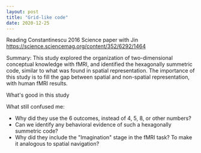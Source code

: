 ```yaml
---
layout: post
title: "Grid-like code"
date: 2020-12-25
---
```


Reading Constantinescu 2016 Science paper with Jin
https://science.sciencemag.org/content/352/6292/1464

Summary: This study explored the organization of two-dimensional conceptual knowledge with fMRI, and identified the hexagonally summetric code, similar to what was found in spatial representation. The importance of this study is to fill the gap between spatial and non-spatial representation, with human fMRI results. 

What's good in this study


What still confused me:
- Why did they use the 6 outcomes, instead of 4, 5, 8, or other numbers?
- Can we identify any behavioral evidence of such a hexagonally summetric code?
- Why did they include the "Imagination" stage in the fMRI task? To make it analogous to spatial navigation?

